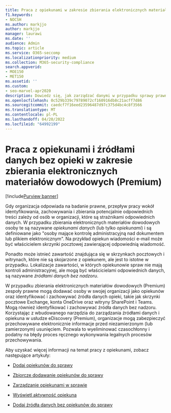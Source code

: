 ```yaml
---
title: Praca z opiekunami w zakresie zbierania elektronicznych materiałów dowodowych (Premium)
f1.keywords:
- NOCSH
ms.author: markjjo
author: markjjo
manager: laurawi
ms.date: ''
audience: Admin
ms.topic: article
ms.service: O365-seccomp
ms.localizationpriority: medium
ms.collection: M365-security-compliance
search.appverid:
- MOE150
- MET150
ms.assetid: ''
ms.custom:
- seo-marvel-apr2020
description: Dowiedz się, jak zarządzać danymi w przypadku sprawy prawnej za pomocą narzędzia do zarządzania opiekunami w usłudze eDiscovery (Premium).
ms.openlocfilehash: 0c529b339c79789072cf160916db8c21acff7d86
ms.sourcegitcommit: caedcf7f16eed23596487d97c375d4bc4c8f3566
ms.translationtype: MT
ms.contentlocale: pl-PL
ms.lasthandoff: 04/20/2022
ms.locfileid: "64992199"
---
```

# <a name="work-with-custodians-and-non-custodial-data-sources-in-ediscovery-premium"></a>Praca z opiekunami i źródłami danych bez opieki w zakresie zbierania elektronicznych materiałów dowodowych (Premium)

[!include[Purview banner](../includes/purview-rebrand-banner.md)]

Gdy organizacja odpowiada na badanie prawne, przepływ pracy wokół identyfikowania, zachowywania i zbierania potencjalnie odpowiednich treści zależy od osób w organizacji, które są strażnikami odpowiednich danych. W przypadku zbierania elektronicznych materiałów dowodowych osoby te są nazywane *opiekunami danych* (lub tylko *opiekunami*) i są definiowane jako "osoby mające kontrolę administracyjną nad dokumentem lub plikiem elektronicznym". Na przykład opiekun wiadomości e-mail może być właścicielem skrzynki pocztowej zawierającej odpowiednią wiadomość.

Ponadto może istnieć zawartość znajdująca się w skrzynkach pocztowych i witrynach, które nie są skojarzone z opiekunem, ale jest to istotne w przypadku. Lokalizacje zawartości, w których opiekunowie spraw nie mają kontroli administracyjnej, ale mogą być właścicielami odpowiednich danych, są nazywane *źródłami danych bez nadzoru*.

W przypadku zbierania elektronicznych materiałów dowodowych (Premium) zespoły prawne mogą dodawać osoby w swojej organizacji jako opiekunów oraz identyfikować i zachowywać źródła danych opieki, takie jak skrzynki pocztowe Exchange, konta OneDrive oraz witryny SharePoint i Teams. Mogą również identyfikować i zachowywać źródła danych bez nadzoru. Korzystając z wbudowanego narzędzia do zarządzania źródłami danych i opiekuna w usłudze eDiscovery (Premium), organizacje mogą zabezpieczyć przechowywane elektronicznie informacje przed niezamierzonym (lub zamierzonym) usunięciem. Pozwala to wyeliminować czasochłonny i podatny na błędy proces ręcznego wykonywania legalnych procesów przechowywania.

Aby uzyskać więcej informacji na temat pracy z opiekunami, zobacz następujące artykuły:

- [Dodaj opiekunów do sprawy](add-custodians-to-case.md)

- [Zbiorcze dodawanie opiekunów do sprawy](bulk-add-custodians.md)

- [Zarządzanie opiekunami w sprawie](manage-new-custodians.md)

- [Wyświetl aktywność opiekuna](view-custodian-activity.md)

- [Dodaj źródła danych bez opiekunów do sprawy](non-custodial-data-sources.md)
